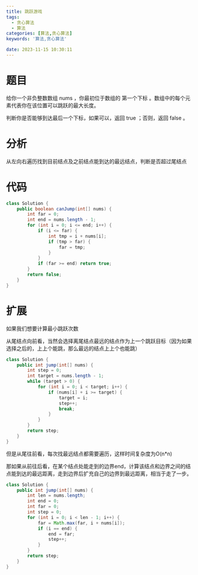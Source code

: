 ```yaml
---
title: 跳跃游戏
tags:
  - 贪心算法
  - 算法
categories: [算法,贪心算法]
keywords: '算法,贪心算法'

date: 2023-11-15 10:30:11
---
```

# 题目
给你一个非负整数数组 nums ，你最初位于数组的 第一个下标 。数组中的每个元素代表你在该位置可以跳跃的最大长度。

判断你是否能够到达最后一个下标，如果可以，返回 true ；否则，返回 false 。
# 分析
从左向右遍历找到目前结点及之前结点能到达的最远结点，判断是否超过尾结点

# 代码
```java
class Solution {
    public boolean canJump(int[] nums) {
        int far = 0;
        int end = nums.length - 1;
        for (int i = 0; i <= end; i++) {
            if (i <= far) {
                int tmp = i + nums[i];
                if (tmp > far) {
                    far = tmp;
                }
            }
            if (far >= end) return true;
        }
        return false;
    }
}
```

# 扩展
如果我们想要计算最小跳跃次数

从尾结点向前看，当然会选择离尾结点最远的结点作为上一个跳跃目标（因为如果选择之后的，上上个能跳，那么最远的结点上上个也能跳）
```java
class Solution {
    public int jump(int[] nums) {
        int step = 0;
        int target = nums.length - 1;
        while (target > 0) {
            for (int i = 0; i < target; i++) {
                if (nums[i] + i >= target) {
                    target = i;
                    step++;
                    break;
                }
            }
        }
        return step;
    }
}
```
但是从尾往前看，每次找最远结点都需要遍历，这样时间复杂度为O(n*n)  


那如果从前往后看，在某个结点处能走到的边界end，计算该结点和边界之间的结点能到达的最远距离，走到边界后扩充自己的边界到最远距离，相当于走了一步。

```java
class Solution {
    public int jump(int[] nums) {
        int len = nums.length;
        int end = 0;
        int far = 0;
        int step = 0;
        for (int i = 0; i < len - 1; i++) {
            far = Math.max(far, i + nums[i]);
            if (i == end) {
                end = far;
                step++;
            }
        }
        return step;
    }
}
```
